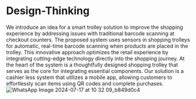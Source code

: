 # Design-Thinking
We introduce an idea for a smart trolley solution to improve the shopping experience by addressing issues with traditional barcode scanning at checkout counters. The proposed system uses sensors in shopping trolleys for automatic, real-time barcode scanning when products are placed in the trolley.
This innovative approach optimizes the retail 
experience by integrating cutting-edge technology directly into the shopping journey. At the heart of the system is a thoughtfully designed shopping trolley that serves as the core for integrating essential components. Our solution is a cashier less system that utilizes a mobile app, allowing customers to effortlessly scan items using QR codes and complete purchases.
![WhatsApp Image 2024-07-17 at 10 32 09_b849d0c4](https://github.com/user-attachments/assets/a601a2f7-c053-472a-91bd-c1141ca31efd)
